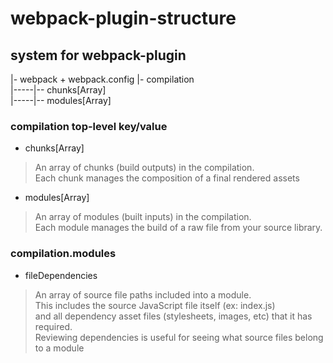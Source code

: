# webpack-plugin-structure
## system for webpack-plugin 
|- webpack + webpack.config
|- compilation  
|-----|-- chunks[Array]  
|-----|-- modules[Array] 


  
### compilation top-level key/value  
- chunks[Array]     
> An array of chunks (build outputs) in the compilation.  
> Each chunk manages the composition of a final rendered assets   

 
- modules[Array]  
> An array of modules (built inputs) in the compilation.   
> Each module manages the build of a raw file from your source library.
 
### compilation.modules
- fileDependencies
> An array of source file paths included into a module.   
> This includes the source JavaScript file itself (ex: index.js)  
> and all dependency asset files (stylesheets, images, etc) that it has required.  
> Reviewing dependencies is useful for seeing what source files belong to a module
 
 

